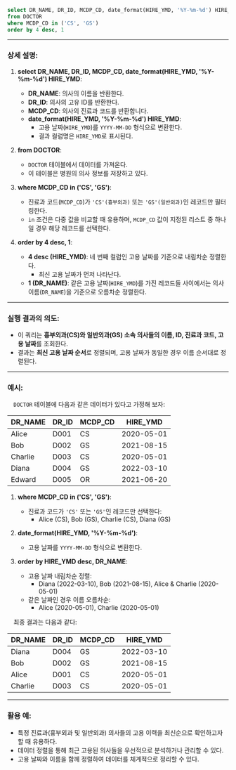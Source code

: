 ```sql
select DR_NAME, DR_ID, MCDP_CD, date_format(HIRE_YMD, '%Y-%m-%d') HIRE_YMD -- 의사 이름, ID, 진료과 코드, 고용 날짜를 'YYYY-MM-DD' 형식으로 변환한 값을 선택
from DOCTOR                                                                -- DOCTOR 테이블에서 데이터를 가져오기
where MCDP_CD in ('CS', 'GS')                                              -- 진료과 코드(MCDP_CD)가 'CS'(흉부외과) 또는 'GS'(일반외과)인 레코드만 필터링
order by 4 desc, 1                                                         -- 네 번째 컬럼(HIRE_YMD)을 기준으로 내림차순 정렬하고, 같은 날짜인 경우 첫 번째 컬럼(DR_NAME)을 기준으로 오름차순 정렬
```

---

### 상세 설명:

1. **select DR_NAME, DR_ID, MCDP_CD, date_format(HIRE_YMD, '%Y-%m-%d') HIRE_YMD**:
   - **DR_NAME**: 의사의 이름을 반환한다.
   - **DR_ID**: 의사의 고유 ID를 반환한다.
   - **MCDP_CD**: 의사의 진료과 코드를 반환합니다.
   - **date_format(HIRE_YMD, '%Y-%m-%d') HIRE_YMD**:
     - 고용 날짜(`HIRE_YMD`)를 `YYYY-MM-DD` 형식으로 변환한다.
     - 결과 컬럼명은 `HIRE_YMD`로 표시된다.

2. **from DOCTOR**:
   - `DOCTOR` 테이블에서 데이터를 가져온다.
   - 이 테이블은 병원의 의사 정보를 저장하고 있다.

3. **where MCDP_CD in ('CS', 'GS')**:
   - 진료과 코드(`MCDP_CD`)가 `'CS'(흉부외과)` 또는 `'GS'(일반외과)`인 레코드만 필터링한다.
   - `in` 조건은 다중 값을 비교할 때 유용하며, `MCDP_CD` 값이 지정된 리스트 중 하나일 경우 해당 레코드를 선택한다.

4. **order by 4 desc, 1**:
   - **4 desc (HIRE_YMD)**: 네 번째 컬럼인 고용 날짜를 기준으로 내림차순 정렬한다.
     - 최신 고용 날짜가 먼저 나타난다.
   - **1 (DR_NAME)**: 같은 고용 날짜(`HIRE_YMD`)를 가진 레코드들 사이에서는 의사 이름(`DR_NAME`)을 기준으로 오름차순 정렬한다.

---

### 실행 결과의 의도:

- 이 쿼리는 **흉부외과(CS)와 일반외과(GS) 소속 의사들의 이름, ID, 진료과 코드, 고용 날짜**를 조회한다.
- 결과는 **최신 고용 날짜 순서**로 정렬되며, 고용 날짜가 동일한 경우 이름 순서대로 정렬된다.

---

### 예시:

&emsp;`DOCTOR` 테이블에 다음과 같은 데이터가 있다고 가정해 보자:

| DR_NAME   | DR_ID  | MCDP_CD | HIRE_YMD   |
|-----------|--------|---------|------------|
| Alice     | D001   | CS      | 2020-05-01 |
| Bob       | D002   | GS      | 2021-08-15 |
| Charlie   | D003   | CS      | 2020-05-01 |
| Diana     | D004   | GS      | 2022-03-10 |
| Edward    | D005   | OR      | 2021-06-20 |

1. **where MCDP_CD in ('CS', 'GS')**:
   - 진료과 코드가 `'CS'` 또는 `'GS'`인 레코드만 선택한다:
     - Alice (CS), Bob (GS), Charlie (CS), Diana (GS)

2. **date_format(HIRE_YMD, '%Y-%m-%d')**:
   - 고용 날짜를 `YYYY-MM-DD` 형식으로 변환한다.

3. **order by HIRE_YMD desc, DR_NAME**:
   - 고용 날짜 내림차순 정렬:
     - Diana (2022-03-10), Bob (2021-08-15), Alice & Charlie (2020-05-01)
   - 같은 날짜인 경우 이름 오름차순:
     - Alice (2020-05-01), Charlie (2020-05-01)

&emsp;최종 결과는 다음과 같다:

| DR_NAME   | DR_ID  | MCDP_CD | HIRE_YMD   |
|-----------|--------|---------|------------|
| Diana     | D004   | GS      | 2022-03-10 |
| Bob       | D002   | GS      | 2021-08-15 |
| Alice     | D001   | CS      | 2020-05-01 |
| Charlie   | D003   | CS      | 2020-05-01 |

---

### 활용 예:

- 특정 진료과(흉부외과 및 일반외과) 의사들의 고용 이력을 최신순으로 확인하고자 할 때 유용하다.
- 데이터 정렬을 통해 최근 고용된 의사들을 우선적으로 분석하거나 관리할 수 있다.
- 고용 날짜와 이름을 함께 정렬하여 데이터를 체계적으로 정리할 수 있다.
